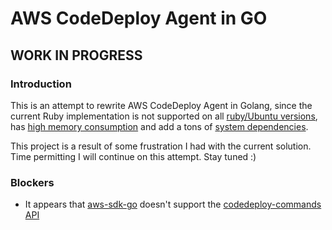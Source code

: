 # AWS CodeDeploy Agent in GO

## WORK IN PROGRESS

### Introduction

This is an attempt to rewrite AWS CodeDeploy Agent in Golang, since the current Ruby implementation is not supported on all [ruby/Ubuntu versions](https://github.com/aws/aws-codedeploy-agent/issues/61), has [high memory consumption](https://github.com/aws/aws-codedeploy-agent/issues/32) and add a tons of [system dependencies](https://github.com/aws/aws-codedeploy-agent/blob/master/bin/install).

This project is a result of some frustration I had with the current solution. Time permitting I will continue on this attempt. Stay tuned :)

### Blockers

* It appears that [aws-sdk-go](https://github.com/aws/aws-sdk-go) doesn't support the [codedeploy-commands API](https://github.com/aws/aws-codedeploy-agent/tree/master/vendor/gems/codedeploy-commands-1.0.0)